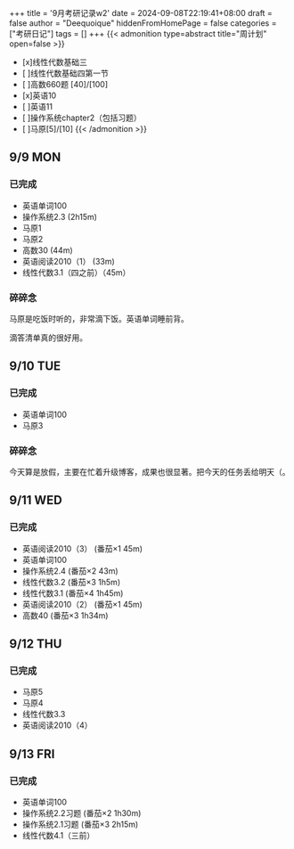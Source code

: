 +++
title = '9月考研记录w2'
date = 2024-09-08T22:19:41+08:00
draft = false
author = "Deequoique"
hiddenFromHomePage = false
categories = ["考研日记"]
tags = []
+++
{{< admonition type=abstract title="周计划" open=false >}}
- [x]线性代数基础三
- [ ]线性代数基础四第一节
- [ ]高数660题 [40]/[100]
- [x]英语10
- [ ]英语11
- [ ]操作系统chapter2（包括习题）
- [ ]马原[5]/[10]
{{< /admonition >}}
<!--more-->
## 9/9 MON
### 已完成
- 英语单词100 
- 操作系统2.3 (2h15m) 
- 马原1 
- 马原2 
- 高数30 (44m) 
- 英语阅读2010（1） (33m) 
- 线性代数3.1（四之前）（45m）
### 碎碎念
马原是吃饭时听的，非常滴下饭。英语单词睡前背。

滴答清单真的很好用。
## 9/10 TUE
### 已完成
- 英语单词100 
- 马原3
### 碎碎念
今天算是放假，主要在忙着升级博客，成果也很显著。把今天的任务丢给明天（。
## 9/11 WED
### 已完成
- 英语阅读2010（3） (番茄×1 45m) 
- 英语单词100 
- 操作系统2.4 (番茄×2 43m) 
- 线性代数3.2 (番茄×3 1h5m) 
- 线性代数3.1 (番茄×4 1h45m) 
- 英语阅读2010（2） (番茄×1 45m) 
- 高数40 (番茄×3 1h34m) 
## 9/12 THU
### 已完成
- 马原5 
- 马原4 
- 线性代数3.3 
- 英语阅读2010（4） 
## 9/13 FRI
### 已完成
- 英语单词100 
- 操作系统2.2习题 (番茄×2 1h30m) 
- 操作系统2.1习题 (番茄×3 2h15m) 
- 线性代数4.1（三前） 